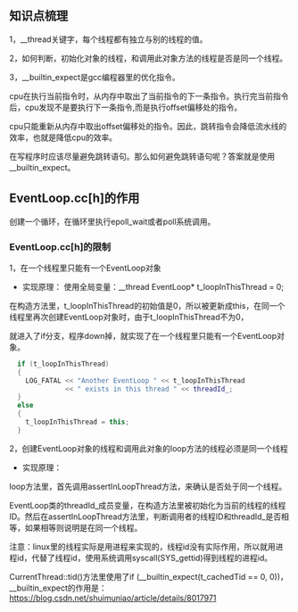 ## 知识点梳理 ##
1，__thread关键字，每个线程都有独立与别的线程的值。

2，如何判断，初始化对象的线程，和调用此对象方法的线程是否是同一个线程。

3，__builtin_expect是gcc编程器里的优化指令。

cpu在执行当前指令时，从内存中取出了当前指令的下一条指令。执行完当前指令后，cpu发现不是要执行下一条指令,而是执行offset偏移处的指令。

cpu只能重新从内存中取出offset偏移处的指令。因此，跳转指令会降低流水线的效率，也就是降低cpu的效率。

在写程序时应该尽量避免跳转语句。那么如何避免跳转语句呢？答案就是使用__builtin_expect。

## EventLoop.cc[h]的作用 ##

创建一个循环，在循环里执行epoll_wait或者poll系统调用。

### EventLoop.cc[h]的限制 ###

1，在一个线程里只能有一个EventLoop对象

- 实现原理：
使用全局变量：__thread EventLoop* t_loopInThisThread = 0;

在构造方法里，t_loopInThisThread的初始值是0，所以被更新成this，在同一个线程里再次创建EventLoop对象时，由于t_loopInThisThread不为0，

就进入了if分支，程序down掉，就实现了在一个线程里只能有一个EventLoop对象。

```c++
  if (t_loopInThisThread)
  {
    LOG_FATAL << "Another EventLoop " << t_loopInThisThread
              << " exists in this thread " << threadId_;
  }
  else
  {
    t_loopInThisThread = this;
  }
```

2，创建EventLoop对象的线程和调用此对象的loop方法的线程必须是同一个线程
- 实现原理：

loop方法里，首先调用assertInLoopThread方法，来确认是否处于同一个线程。

EventLoop类的threadId_成员变量，在构造方法里被初始化为当前的线程的线程ID。然后在assertInLoopThread方法里，判断调用者的线程ID和threadId_是否相等，如果相等则说明是在同一个线程。

注意：linux里的线程实际是用进程来实现的，线程id没有实际作用，所以就用进程id，代替了线程id，使用系统调用syscall(SYS_gettid)得到线程的进程id。

CurrentThread::tid()方法里使用了if (__builtin_expect(t_cachedTid == 0, 0))，__builtin_expect的作用是：https://blog.csdn.net/shuimuniao/article/details/8017971


